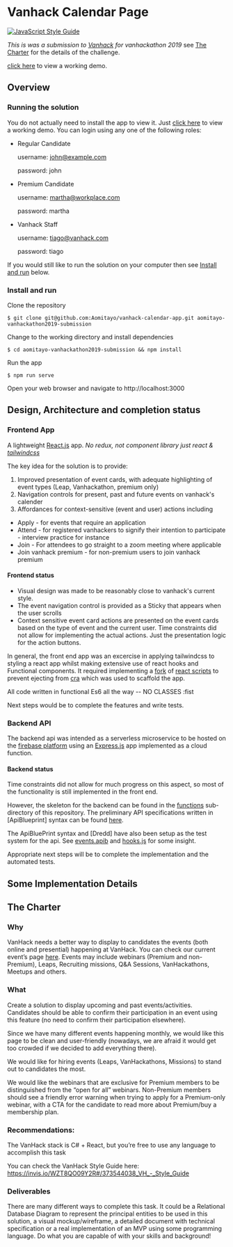 # Vanhack Calendar Page
[![JavaScript Style Guide](https://cdn.rawgit.com/standard/standard/master/badge.svg)](https://github.com/standard/standard)

*This is was a submission to [Vanhack](https://www.vanhack.com) for vanhackathon 2019*
see [The Charter](#the-charter) for the details of the challenge.

[click here](https://vanhack-calendar-b86f3.firebaseapp.com) to view a working
demo.

##  Overview
### Running the solution
You do not actually need to install the app to view it. Just [click here](https://vanhack-calendar-b86f3.firebaseapp.com) to view a working demo. You can login using any one of the following roles:

- Regular Candidate

    username: john@example.com

    password: john

- Premium Candidate

    username: martha@workplace.com

    password: martha

- Vanhack Staff

    username: tiago@vanhack.com

    password: tiago

If you would still like to run the solution on your computer then see [Install and run](#install-and-run) below.

### Install and run

Clone the repository
```
$ git clone git@github.com:Aomitayo/vanhack-calendar-app.git aomitayo-vanhackathon2019-submission
```

Change to the working directory and install dependencies
```
$ cd aomitayo-vanhackathon2019-submission && npm install
```
Run the app
```
$ npm run serve
```

Open your web browser and navigate to http://localhost:3000

## Design, Architecture and completion status

### Frontend App
A lightweight [React.js]() app.
*No redux, not component library just react & [tailwindcss](https://tailwindcss.com/)*

The key idea for the solution is to provide:

1. Improved presentation of event cards, with adequate highlighting of event
   types (Leap, Vanhackathon, premium only)
2. Navigation controls for present, past and future events on vanhack's calender
3. Affordances for context-sensitive (event and user) actions including
  - Apply - for events that require an application
  - Attend - for registered vanhackers to signify their intention to
      participate - interview practice for instance
  - Join - For attendees to go straight to a zoom meeting where applicable
  - Join vanhack premium - for non-premium users to join vanhack premium

#### Frontend status
- Visual design was made to be reasonably close to vanhack's current style.
- The event navigation control is provided as a Sticky that appears when the user
scrolls
- Context sensitive event card actions are presented on the event cards
    based on the type of event and the current user. Time constraints did not
    allow for implementing the actual actions. Just the presentation logic for
    the action buttons.

In general, the front end app was an excercise in applying tailwindcss to styling
a react app whilst making extensive use of react hooks and Functional components.
It required implementing a [fork](https://www.npmjs.com/package/@aomitayo/tailwind-react-scripts)
of [react scripts](https://www.npmjs.com/package/react-scripts) to prevent
ejecting from [cra](https://www.npmjs.com/package/react-scripts) which was used
to scaffold the app.

All code written in functional Es6 all the way -- NO CLASSES :fist

Next steps would be to complete the features and write tests.

### Backend API

The backend api was intended as a serverless microservice to be hosted on the
[firebase platform]() using an [Express.js]() app implemented as a cloud function.

#### Backend status

Time constraints did not allow for much progress on this aspect, so most of the
functionality is still implemented in the front end.

However, the skeleton for the backend can be found in the [functions](functions/)
sub-directory of this repository. The preliminary API specifications written in
[ApiBlueprint] syntax can be found [here](functions/api-spec.apib).

The ApiBluePrint syntax and [Dredd] have also been setup as the test system for
the api. See [events.apib](functions/tests/events.apib) and
[hooks.js](functions/hooks.js) for some insight.

Appropriate next steps will be to complete the implementation and the automated
tests.

## Some Implementation Details

## The Charter

### Why
VanHack needs a better way to display to candidates the events (both online and presential) happening at VanHack. You can check our current event’s page [here](https://vanhack.com/platform/#/events). Events may include webinars (Premium and non-Premium), Leaps, Recruiting missions, Q&A Sessions, VanHackathons, Meetups and others.


### What
Create a solution to display upcoming and past events/activities. Candidates should be able to confirm their participation in an event using this feature (no need to confirm their participation elsewhere).

Since we have many different events happening monthly, we would like this page to be clean and user-friendly (nowadays, we are afraid it would get too crowded if we decided to add everything there).

We would like for hiring events (Leaps, VanHackathons, Missions) to stand out to candidates the most.

We would like the webinars that are exclusive for Premium members to be distinguished from the “open for all” webinars. Non-Premium members should see a friendly error warning when trying to apply for a Premium-only webinar, with a CTA for the candidate to read more about Premium/buy a membership plan.

### Recommendations:
The VanHack stack is C# + React, but you’re free to use any language to accomplish this task

You can check the VanHack Style Guide here:
https://invis.io/WZT8QO09Y2R#/373544038_VH_-_Style_Guide

### Deliverables
There are many different ways to complete this task. It could be a Relational Database Diagram to represent the principal entities to be used in this solution, a visual mockup/wireframe, a detailed document with technical specification or a real implementation of an MVP using some programming language. Do what you are capable of with your skills and background!

